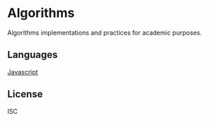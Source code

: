 # Algorithms
Algorithms implementations and practices for academic purposes.

## Languages
  [Javascript](nodejs/README.md)

## License

ISC